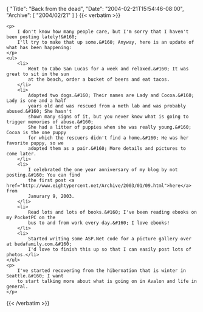 {
  "Title": "Back from the dead",
  "Date": "2004-02-21T15:54:46-08:00",
  "Archive": [
    "2004/02/21"
  ]
}
{{< verbatim >}}

    <p>
        I don't know how many people care, but I'm sorry that I haven't been posting lately!&#160;
        I'll try to make that up some.&#160; Anyway, here is an update of what has been happening: 
    </p>
    <ul>
        <li>
            Went to Cabo San Lucas for a week and relaxed.&#160; It was great to sit in the sun
            at the beach, order a bucket of beers and eat tacos. 
        </li>
        <li>
            Adopted two dogs.&#160; Their names are Lady and Cocoa.&#160; Lady is one and a half
            years old and was rescued from a meth lab and was probably abused.&#160; She hasn't
            shown many signs of it, but you never know what is going to trigger memories of abuse.&#160;
            She had a litter of puppies when she was really young.&#160; Cocoa is the one puppy
            for which the rescuers didn't find a home.&#160; He was her favorite puppy, so we
            adopted them as a pair.&#160; More details and pictures to come later. 
        </li>
        <li>
            I celebrated the one year anniversary of my blog by not posting.&#160; You can find
            the first post <a href="http://www.eightypercent.net/Archive/2003/01/09.html">here</a> from
            Janurary 9, 2003. 
        </li>
        <li>
            Read lots and lots of books.&#160; I've been reading ebooks on my PocketPC on the
            bus to and from work every day.&#160; I love ebooks! 
        </li>
        <li>
            Started writing some ASP.Net code for a picture gallery over at bedafamily.com.&#160;
            I'd love to finish this up so that I can easily post lots of photos.</li>
    </ul>
    <p>
        I've started recovering from the hibernation that is winter in Seattle.&#160; I want
        to start talking more about what is going on in Avalon and life in general.
    </p>

{{< /verbatim >}}
